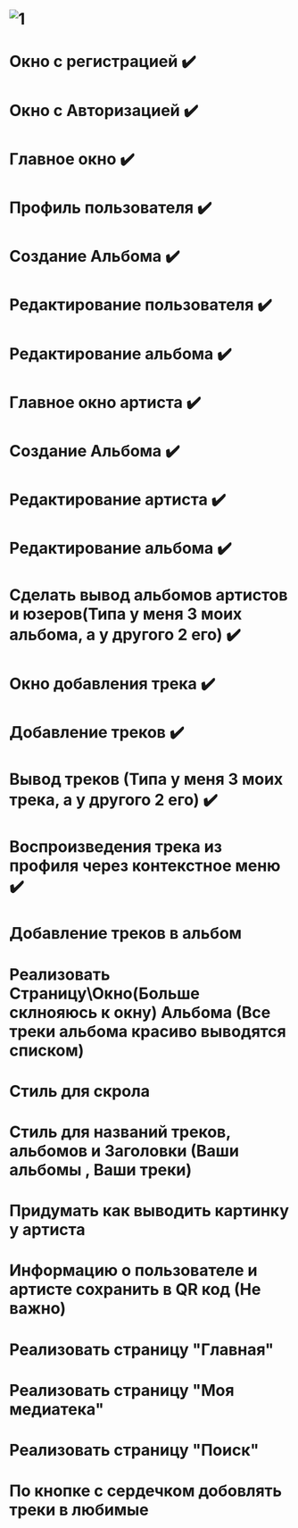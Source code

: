 # ![1](https://user-images.githubusercontent.com/73619063/225525894-8797bc8e-90b1-4b76-9ecf-1ca302472168.jpg)
# Окно с регистрацией ✔️
# Окно с Авторизацией ✔️
# Главное окно ✔️
# Профиль пользователя ✔️
# Создание Альбома ✔️
# Редактирование пользователя ✔️
# Редактирование альбома ✔️
# Главное окно артиста ✔️
# Создание Альбома ✔️
# Редактирование артиста ✔️
# Редактирование альбома ✔️
# Сделать вывод альбомов артистов и юзеров(Типа у меня 3 моих альбома, а у другого 2 его) ✔️
# Окно добавления трека ✔️
# Добавление треков ✔️
# Вывод треков (Типа у меня 3 моих трека, а у другого 2 его) ✔️
# Воспроизведения трека из профиля через контекстное меню ✔️
# Добавление треков в альбом
# Реализовать Страницу\Окно(Больше склнояюсь к окну) Альбома (Все треки альбома красиво выводятся списком)
# Стиль для скрола 
# Стиль для названий треков, альбомов и Заголовки (Ваши альбомы , Ваши треки)
# Придумать как выводить картинку у артиста 
# Информацию о пользователе и артисте сохранить в QR код (Не важно)
# Реализовать страницу "Главная"
# Реализовать страницу "Моя медиатека"
# Реализовать страницу "Поиск" 
# По кнопке с сердечком добовлять треки в любимые 


